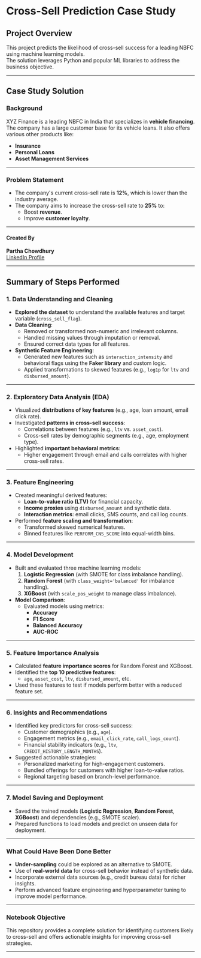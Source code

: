 # **Cross-Sell Prediction Case Study**

## **Project Overview**
This project predicts the likelihood of cross-sell success for a leading NBFC using machine learning models.  
The solution leverages Python and popular ML libraries to address the business objective.

---
## **Case Study Solution**

### **Background**
XYZ Finance is a leading NBFC in India that specializes in **vehicle financing**. The company has a large customer base for its vehicle loans. It also offers various other products like:
- **Insurance**
- **Personal Loans**
- **Asset Management Services**

---

### **Problem Statement**
- The company's current cross-sell rate is **12%**, which is lower than the industry average.
- The company aims to increase the cross-sell rate to **25%** to:
  - Boost **revenue**.
  - Improve **customer loyalty**.

---

#### **Created By**  
**Partha Chowdhury**  
[LinkedIn Profile](www.linkedin.com/in/parthach)




---

## **Summary of Steps Performed**

### **1. Data Understanding and Cleaning**
- **Explored the dataset** to understand the available features and target variable (`cross_sell_flag`).
- **Data Cleaning**:
  - Removed or transformed non-numeric and irrelevant columns.
  - Handled missing values through imputation or removal.
  - Ensured correct data types for all features.
- **Synthetic Feature Engineering**:
  - Generated new features such as `interaction_intensity` and behavioral flags using the **Faker library** and custom logic.
  - Applied transformations to skewed features (e.g., `log1p` for `ltv` and `disbursed_amount`).

---

### **2. Exploratory Data Analysis (EDA)**
- Visualized **distributions of key features** (e.g., age, loan amount, email click rate).
- Investigated **patterns in cross-sell success**:
  - Correlations between features (e.g., `ltv` vs. `asset_cost`).
  - Cross-sell rates by demographic segments (e.g., age, employment type).
- Highlighted **important behavioral metrics**:
  - Higher engagement through email and calls correlates with higher cross-sell rates.

---

### **3. Feature Engineering**
- Created meaningful derived features:
  - **Loan-to-value ratio (LTV)** for financial capacity.
  - **Income proxies** using `disbursed_amount` and synthetic data.
  - **Interaction metrics**: email clicks, SMS counts, and call log counts.
- Performed **feature scaling and transformation**:
  - Transformed skewed numerical features.
  - Binned features like `PERFORM_CNS_SCORE` into equal-width bins.

---

### **4. Model Development**
- Built and evaluated three machine learning models:
  1. **Logistic Regression** (with SMOTE for class imbalance handling).
  2. **Random Forest** (with `class_weight='balanced'` for imbalance handling).
  3. **XGBoost** (with `scale_pos_weight` to manage class imbalance).
- **Model Comparison**:
  - Evaluated models using metrics:
    - **Accuracy**
    - **F1 Score**
    - **Balanced Accuracy**
    - **AUC-ROC**

---

### **5. Feature Importance Analysis**
- Calculated **feature importance scores** for Random Forest and XGBoost.
- Identified the **top 10 predictive features**:
  - `age`, `asset_cost`, `ltv`, `disbursed_amount`, etc.
- Used these features to test if models perform better with a reduced feature set.

---

### **6. Insights and Recommendations**
- Identified key predictors for cross-sell success:
  - Customer demographics (e.g., `age`).
  - Engagement metrics (e.g., `email_click_rate`, `call_logs_count`).
  - Financial stability indicators (e.g., `ltv`, `CREDIT_HISTORY_LENGTH_MONTHS`).
- Suggested actionable strategies:
  - Personalized marketing for high-engagement customers.
  - Bundled offerings for customers with higher loan-to-value ratios.
  - Regional targeting based on branch-level performance.

---

### **7. Model Saving and Deployment**
- Saved the trained models (**Logistic Regression**, **Random Forest**, **XGBoost**) and dependencies (e.g., SMOTE scaler).
- Prepared functions to load models and predict on unseen data for deployment.

---

### **What Could Have Been Done Better**
- **Under-sampling** could be explored as an alternative to SMOTE.
- Use of **real-world data** for cross-sell behavior instead of synthetic data.
- Incorporate external data sources (e.g., credit bureau data) for richer insights.
- Perform advanced feature engineering and hyperparameter tuning to improve model performance.

---

### **Notebook Objective**
This repository provides a complete solution for identifying customers likely to cross-sell and offers actionable insights for improving cross-sell strategies.

---

